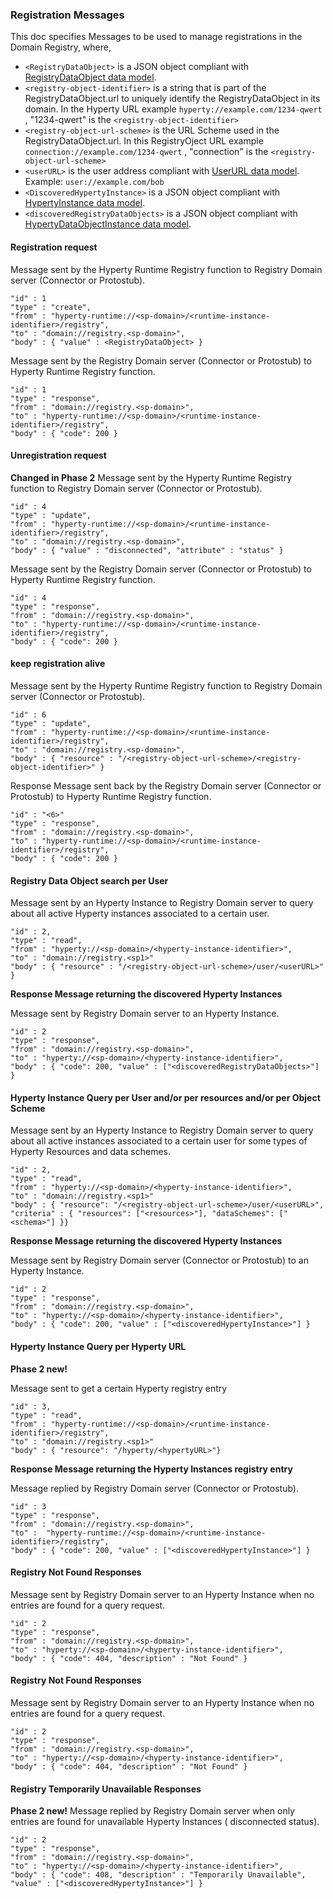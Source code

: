 ### Registration Messages

This doc specifies Messages to be used to manage registrations in the Domain Registry, where,

-	`<RegistryDataObject>` is a JSON object compliant with [RegistryDataObject data model](../datamodel/core/hyperty-registry).
-	`<registry-object-identifier>` is a string that is part of the RegistryDataObject.url to uniquely identify the RegistryDataObject in its domain. In the Hyperty URL example `hyperty://example.com/1234-qwert` , "1234-qwert" is the `<registry-object-identifier>`
-	`<registry-object-url-scheme>` is the URL Scheme used in the RegistryDataObject.url. In this RegistryOject URL example `connection://example.com/1234-qwert` , "connection" is the `<registry-object-url-scheme>`
-	`<userURL>` is the user address compliant with [UserURL data model](https://github.com/reTHINK-project/dev-service-framework/blob/master/docs/datamodel/core/address/readme.md#user-url-type). Example: `user://example.com/bob`
-	`<DiscoveredHypertyInstance>` is a JSON object compliant with [HypertyInstance data model](https://github.com/reTHINK-project/dev-service-framework/tree/develop/docs/datamodel/core/hyperty-registry#hyperty-instance).
-	`<discoveredRegistryDataObjects>` is a JSON object compliant with [HypertyDataObjectInstance data model](https://github.com/reTHINK-project/dev-service-framework/tree/develop/docs/datamodel/core/hyperty-registry#hyperty-instance).

#### Registration request

Message sent by the Hyperty Runtime Registry function to Registry Domain server (Connector or Protostub).

```
"id" : 1
"type" : "create",
"from" : "hyperty-runtime://<sp-domain>/<runtime-instance-identifier>/registry",
"to" : "domain://registry.<sp-domain>",
"body" : { "value" : <RegistryDataObject> }
```

Message sent by the Registry Domain server (Connector or Protostub) to Hyperty Runtime Registry function.

```
"id" : 1
"type" : "response",
"from" : "domain://registry.<sp-domain>",
"to" : "hyperty-runtime://<sp-domain>/<runtime-instance-identifier>/registry",
"body" : { "code": 200 }
```

#### Unregistration request

**Changed in Phase 2**
Message sent by the Hyperty Runtime Registry function to Registry Domain server (Connector or Protostub).

```
"id" : 4
"type" : "update",
"from" : "hyperty-runtime://<sp-domain>/<runtime-instance-identifier>/registry",
"to" : "domain://registry.<sp-domain>",
"body" : { "value" : "disconnected", "attribute" : "status" }
```

Message sent by the Registry Domain server (Connector or Protostub) to Hyperty Runtime Registry function.

```
"id" : 4
"type" : "response",
"from" : "domain://registry.<sp-domain>",
"to" : "hyperty-runtime://<sp-domain>/<runtime-instance-identifier>/registry",
"body" : { "code": 200 }
```

#### keep registration alive

Message sent by the Hyperty Runtime Registry function to Registry Domain server (Connector or Protostub).

```
"id" : 6
"type" : "update",
"from" : "hyperty-runtime://<sp-domain>/<runtime-instance-identifier>/registry",
"to" : "domain://registry.<sp-domain>",
"body" : { "resource" : "/<registry-object-url-scheme>/<registry-object-identifier>" }
```

Response Message sent back by the Registry Domain server (Connector or Protostub) to Hyperty Runtime Registry function.

```
"id" : "<6>"
"type" : "response",
"from" : "domain://registry.<sp-domain>",
"to" : "hyperty-runtime://<sp-domain>/<runtime-instance-identifier>/registry",
"body" : { "code": 200 }
```

#### Registry Data Object search per User

Message sent by an Hyperty Instance to Registry Domain server to query about all active Hyperty instances associated to a certain user.

```
"id" : 2,
"type" : "read",
"from" : "hyperty://<sp-domain>/<hyperty-instance-identifier>",
"to" : "domain://registry.<sp1>"
"body" : { "resource" : "/<registry-object-url-scheme>/user/<userURL>" }
```

**Response Message returning the discovered Hyperty Instances**

Message sent by Registry Domain server to an Hyperty Instance.

```
"id" : 2
"type" : "response",
"from" : "domain://registry.<sp-domain>",
"to" : "hyperty://<sp-domain>/<hyperty-instance-identifier>",
"body" : { "code": 200, "value" : ["<discoveredRegistryDataObjects>"] }
```

#### Hyperty Instance Query per User and/or per resources and/or per Object Scheme

Message sent by an Hyperty Instance to Registry Domain server to query about all active instances associated to a certain user for some types of Hyperty Resources and data schemes.

```
"id" : 2,
"type" : "read",
"from" : "hyperty://<sp-domain>/<hyperty-instance-identifier>",
"to" : "domain://registry.<sp1>"
"body" : { "resource": "/<registry-object-url-scheme>/user/<userURL>", "criteria" : { "resources": ["<resources>"], "dataSchemes": ["<schema>"] }}
```

**Response Message returning the discovered Hyperty Instances**

Message sent by Registry Domain server (Connector or Protostub) to an Hyperty Instance.

```
"id" : 2
"type" : "response",
"from" : "domain://registry.<sp-domain>",
"to" : "hyperty://<sp-domain>/<hyperty-instance-identifier>",
"body" : { "code": 200, "value" : ["<discoveredHypertyInstance>"] }
```

#### Hyperty Instance Query per Hyperty URL

**Phase 2 new!**

Message sent to get a certain Hyperty registry entry

```
"id" : 3,
"type" : "read",
"from" : "hyperty-runtime://<sp-domain>/<runtime-instance-identifier>/registry",
"to" : "domain://registry.<sp1>"
"body" : { "resource": "/hyperty/<hypertyURL>"}
```

**Response Message returning the Hyperty Instances registry entry**

Message replied by Registry Domain server (Connector or Protostub).

```
"id" : 3
"type" : "response",
"from" : "domain://registry.<sp-domain>",
"to" :  "hyperty-runtime://<sp-domain>/<runtime-instance-identifier>/registry",
"body" : { "code": 200, "value" : ["<discoveredHypertyInstance>"] }
```

#### Registry Not Found Responses

Message sent by Registry Domain server to an Hyperty Instance when no entries are found for a query request.

```
"id" : 2
"type" : "response",
"from" : "domain://registry.<sp-domain>",
"to" : "hyperty://<sp-domain>/<hyperty-instance-identifier>",
"body" : { "code": 404, "description" : "Not Found" }
```

#### Registry Not Found Responses

Message sent by Registry Domain server to an Hyperty Instance when no entries are found for a query request.

```
"id" : 2
"type" : "response",
"from" : "domain://registry.<sp-domain>",
"to" : "hyperty://<sp-domain>/<hyperty-instance-identifier>",
"body" : { "code": 404, "description" : "Not Found" }
```

#### Registry Temporarily Unavailable Responses
**Phase 2 new!**
Message replied by Registry Domain server when only entries are found for unavailable Hyperty Instances ( disconnected status).

```
"id" : 2
"type" : "response",
"from" : "domain://registry.<sp-domain>",
"to" : "hyperty://<sp-domain>/<hyperty-instance-identifier>",
"body" : { "code": 408, "description" : "Temporarily Unavailable", "value" : ["<discoveredHypertyInstance>"] }
```
